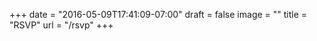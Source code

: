 +++
date = "2016-05-09T17:41:09-07:00"
draft = false
image = ""
title = "RSVP"
url = "/rsvp"
+++

<p id="rsvp-app"></p>

<script src="/js/react.js"></script>
<script src="/js/babel.js"></script>
<script src="/js/underscore.js"></script>
<script type="text/babel" src="/js/rsvp.js"></script>
